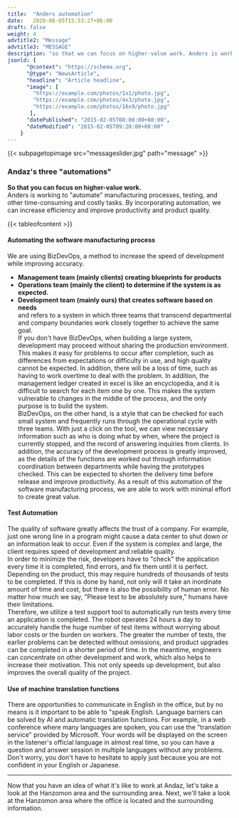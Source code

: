 ```yaml
---
title:  "Anders automation"
date:   2020-08-05T15:53:27+06:00
draft: false
weight: 4
advtitle2: "Message"
advtitle3: "MESSAGE"
description: "so that we can focus on higher-value work. Anders is working to 'automate' manufacturing processes, testing, and other time-consuming and costly tasks. By incorporating automation, we can increase efficiency and improve productivity and product quality."
jsonld: {
      "@context": "https://schema.org",
      "@type": "NewsArticle",
      "headline": "Article headline",
      "image": [
        "https://example.com/photos/1x1/photo.jpg",
        "https://example.com/photos/4x3/photo.jpg",
        "https://example.com/photos/16x9/photo.jpg"
       ],
      "datePublished": "2015-02-05T08:00:00+08:00",
      "dateModified": "2015-02-05T09:20:00+08:00"
    }
---
```

{{< subpagetopimage src="messageslider.jpg" path="message" >}}

### Andaz's three "automations"
**So that you can focus on higher-value work.**    
Anders is working to "automate" manufacturing processes, testing, and other time-consuming and costly tasks. By incorporating automation, we can increase efficiency and improve productivity and product quality.

{{< tableofcontent >}}

#### Automating the software manufacturing process
We are using BizDevOps, a method to increase the speed of development while improving accuracy.
- **Management team (mainly clients) creating blueprints for products**
- **Operations team (mainly the client) to determine if the system is as expected.**
- **Development team (mainly ours) that creates software based on needs**   
and refers to a system in which three teams that transcend departmental and company boundaries work closely together to achieve the same goal.     
If you don't have BizDevOps, when building a large system, development may proceed without sharing the production environment. This makes it easy for problems to occur after completion, such as differences from expectations or difficulty in use, and high quality cannot be expected. In addition, there will be a loss of time, such as having to work overtime to deal with the problem. In addition, the management ledger created in excel is like an encyclopedia, and it is difficult to search for each item one by one. This makes the system vulnerable to changes in the middle of the process, and the only purpose is to build the system.    
BizDevOps, on the other hand, is a style that can be checked for each small system and frequently runs through the operational cycle with three teams. With just a click on the tool, we can view necessary information such as who is doing what by when, where the project is currently stopped, and the record of answering inquiries from clients. In addition, the accuracy of the development process is greatly improved, as the details of the functions are worked out through information coordination between departments while having the prototypes checked. This can be expected to shorten the delivery time before release and improve productivity. As a result of this automation of the software manufacturing process, we are able to work with minimal effort to create great value.

#### Test Automation
The quality of software greatly affects the trust of a company. For example, just one wrong line in a program might cause a data center to shut down or an information leak to occur. Even if the system is complex and large, the client requires speed of development and reliable quality.    
In order to minimize the risk, developers have to "check" the application every time it is completed, find errors, and fix them until it is perfect. Depending on the product, this may require hundreds of thousands of tests to be completed. If this is done by hand, not only will it take an inordinate amount of time and cost, but there is also the possibility of human error. No matter how much we say, "Please test to be absolutely sure," humans have their limitations.      
Therefore, we utilize a test support tool to automatically run tests every time an application is completed. The robot operates 24 hours a day to accurately handle the huge number of test items without worrying about labor costs or the burden on workers. The greater the number of tests, the earlier problems can be detected without omissions, and product upgrades can be completed in a shorter period of time. In the meantime, engineers can concentrate on other development and work, which also helps to increase their motivation. This not only speeds up development, but also improves the overall quality of the project.

#### Use of machine translation functions
There are opportunities to communicate in English in the office, but by no means is it important to be able to "speak English. Language barriers can be solved by AI and automatic translation functions. For example, in a web conference where many languages are spoken, you can use the "translation service" provided by Microsoft. Your words will be displayed on the screen in the listener's official language in almost real time, so you can have a question and answer session in multiple languages without any problems. Don't worry, you don't have to hesitate to apply just because you are not confident in your English or Japanese.

---

Now that you have an idea of what it's like to work at Andaz, let's take a look at the Hanzomon area and the surrounding area. Next, we'll take a look at the Hanzomon area where the office is located and the surrounding information. 
